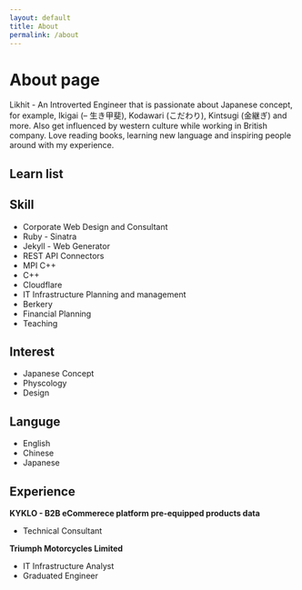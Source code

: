 ```yaml
---
layout: default
title: About
permalink: /about
---
```

# About page

<div class="row">
	<div class="col-12 col-lg-8">
		<p class="text-justify">Likhit - An Introverted Engineer that is passionate about Japanese concept, for example, Ikigai (– 生き甲斐), Kodawari (こだわり), Kintsugi (金継ぎ) and more. Also get influenced by western culture while working in British company. Love reading books, learning new language and inspiring people around with my experience.</p>
	</div>
	<div class="col-12">
		<h2>Learn list</h2>
	</div>
	<div class="col-12">
		<h2>Skill</h2>
		<ul>
			<li>Corporate Web Design and Consultant</li>
			<li>Ruby - Sinatra</li>
			<li>Jekyll - Web Generator</li>
			<li>REST API Connectors </li>
			<li>MPI C++</li>
			<li>C++</li>
			<li>Cloudflare</li>
			<li>IT Infrastructure Planning and management	</li>
			<li>Berkery</li>
			<li>Financial Planning</li>
			<li>Teaching</li>
		</ul>
	</div>
	<div class="col-12">
		<h2>Interest</h2>
		<ul>
			<li>Japanese Concept</li>
			<li>Physcology</li>
			<li>Design</li>
		</ul>
	</div>
	<div class="col-12">
		<h2>Languge</h2>
		<ul>
			<li>English</li>
			<li>Chinese</li>
			<li>Japanese</li>
		</ul>
	</div>
	<div class="col-12">
		<h2>Experience</h2>
		<strong>KYKLO - B2B eCommerece platform pre-equipped products data</strong>
		<ul>
			<li>Technical Consultant</li>
		</ul>
		<strong>Triumph Motorcycles Limited</strong>
		<ul>
			<li>IT Infrastructure Analyst</li>
			<li>Graduated Engineer</li>
		</ul>
	</div>
</div>